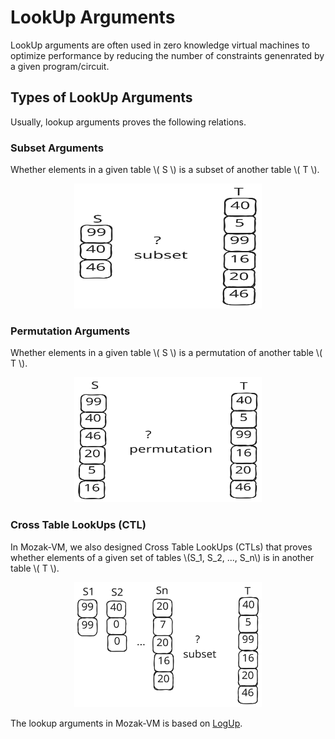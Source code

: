 # LookUp Arguments

LookUp arguments are often used in zero knowledge virtual machines to optimize performance by reducing the number of constraints genenrated by a given program/circuit.

## Types of LookUp Arguments

Usually, lookup arguments proves the following relations.

### Subset Arguments

Whether elements in a given table \\( S \\) is a subset of another table \\( T \\).

<p align="center">
<img src="../../assets/subsetarg.svg" style="width:300px; height:200px">
</p>

### Permutation Arguments

Whether elements in a given table \\( S \\) is a permutation of another table \\( T \\).

<p align="center">
<img src="../../assets/permutationarg.svg" style="width:300px; height:200px">
</p>

### Cross Table LookUps (CTL)
In Mozak-VM, we also designed Cross Table LookUps (CTLs) that proves whether elements of a given set of tables \\(S_1, S_2, ..., S_n\\) is in another table \\( T \\).

<p align="center">
<img src="../../assets/ctlarg.svg" style="width:300px; height:200px">
</p>

The lookup arguments in Mozak-VM is based on [LogUp].

[LogUp]: https://eprint.iacr.org/2022/1530.pdf
